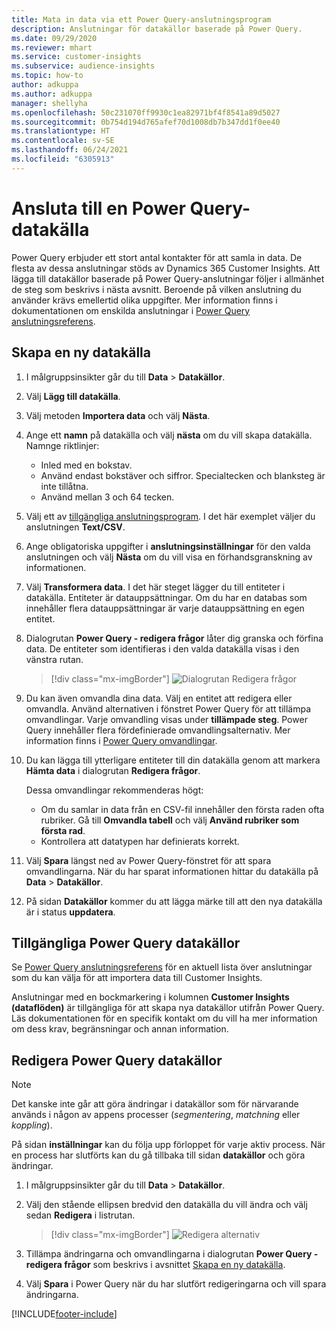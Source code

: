 ```yaml
---
title: Mata in data via ett Power Query-anslutningsprogram
description: Anslutningar för datakällor baserade på Power Query.
ms.date: 09/29/2020
ms.reviewer: mhart
ms.service: customer-insights
ms.subservice: audience-insights
ms.topic: how-to
author: adkuppa
ms.author: adkuppa
manager: shellyha
ms.openlocfilehash: 50c231070ff9930c1ea82971bf4f8541a89d5027
ms.sourcegitcommit: 0b754d194d765afef70d1008db7b347dd1f0ee40
ms.translationtype: HT
ms.contentlocale: sv-SE
ms.lasthandoff: 06/24/2021
ms.locfileid: "6305913"
---
```

# <a name="connect-to-a-power-query-data-source"></a>Ansluta till en Power Query-datakälla

Power Query erbjuder ett stort antal kontakter för att samla in data. De flesta av dessa anslutningar stöds av Dynamics 365 Customer Insights. Att lägga till datakällor baserade på Power Query-anslutningar följer i allmänhet de steg som beskrivs i nästa avsnitt. Beroende på vilken anslutning du använder krävs emellertid olika uppgifter. Mer information finns i dokumentationen om enskilda anslutningar i [Power Query anslutningsreferens](/power-query/connectors/).

## <a name="create-a-new-data-source"></a>Skapa en ny datakälla

1. I målgruppsinsikter går du till **Data** > **Datakällor**.

1. Välj **Lägg till datakälla**.

1. Välj metoden **Importera data** och välj **Nästa**.

1. Ange ett **namn** på datakälla och välj **nästa** om du vill skapa datakälla. Namnge riktlinjer: 
   - Inled med en bokstav.
   - Använd endast bokstäver och siffror. Specialtecken och blanksteg är inte tillåtna.
   - Använd mellan 3 och 64 tecken.

1. Välj ett av [tillgängliga anslutningsprogram](#available-power-query-data-sources). I det här exemplet väljer du anslutningen **Text/CSV**.

1. Ange obligatoriska uppgifter i **anslutningsinställningar** för den valda anslutningen och välj **Nästa** om du vill visa en förhandsgranskning av informationen.

1. Välj **Transformera data**. I det här steget lägger du till entiteter i datakälla. Entiteter är datauppsättningar. Om du har en databas som innehåller flera datauppsättningar är varje datauppsättning en egen entitet.

1. Dialogrutan **Power Query - redigera frågor** låter dig granska och förfina data. De entiteter som identifieras i den valda datakälla visas i den vänstra rutan.

   > [!div class="mx-imgBorder"]
   > ![Dialogrutan Redigera frågor](media/data-manager-configure-edit-queries.png "Dialogrutan Redigera frågor")

1. Du kan även omvandla dina data. Välj en entitet att redigera eller omvandla. Använd alternativen i fönstret Power Query för att tillämpa omvandlingar. Varje omvandling visas under **tillämpade steg**. Power Query innehåller flera fördefinierade omvandlingsalternativ. Mer information finns i [Power Query omvandlingar](/power-query/power-query-what-is-power-query#transformations).

1. Du kan lägga till ytterligare entiteter till din datakälla genom att markera **Hämta data** i dialogrutan **Redigera frågor**.

   Dessa omvandlingar rekommenderas högt:

   - Om du samlar in data från en CSV-fil innehåller den första raden ofta rubriker. Gå till **Omvandla tabell** och välj **Använd rubriker som första rad**.
   - Kontrollera att datatypen har definierats korrekt.

1. Välj **Spara** längst ned av Power Query-fönstret för att spara omvandlingarna. När du har sparat informationen hittar du datakälla på **Data** > **Datakällor**.

1. På sidan **Datakällor** kommer du att lägga märke till att den nya datakälla är i status **uppdatera**.

## <a name="available-power-query-data-sources"></a>Tillgängliga Power Query datakällor

Se [Power Query anslutningsreferens](/power-query/connectors/) för en aktuell lista över anslutningar som du kan välja för att importera data till Customer Insights. 

Anslutningar med en bockmarkering i kolumnen **Customer Insights (dataflöden)** är tillgängliga för att skapa nya datakällor utifrån Power Query. Läs dokumentationen för en specifik kontakt om du vill ha mer information om dess krav, begränsningar och annan information.

## <a name="edit-power-query-data-sources"></a>Redigera Power Query datakällor

> [!NOTE]
> Det kanske inte går att göra ändringar i datakällor som för närvarande används i någon av appens processer (*segmentering*, *matchning* eller *koppling*). 
>
> På sidan **inställningar** kan du följa upp förloppet för varje aktiv process. När en process har slutförts kan du gå tillbaka till sidan **datakällor** och göra ändringar.

1. I målgruppsinsikter går du till **Data** > **Datakällor**.

2. Välj den stående ellipsen bredvid den datakälla du vill ändra och välj sedan **Redigera** i listrutan.

   > [!div class="mx-imgBorder"]
   > ![Redigera alternativ](media/edit-option-data-sources.png "Redigera alternativ")

3. Tillämpa ändringarna och omvandlingarna i dialogrutan **Power Query - redigera frågor** som beskrivs i avsnittet [Skapa en ny datakälla](#create-a-new-data-source).

4. Välj **Spara** i Power Query när du har slutfört redigeringarna och vill spara ändringarna.


[!INCLUDE[footer-include](../includes/footer-banner.md)]